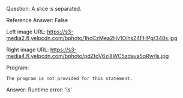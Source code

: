 Question: A slice is separated.

Reference Answer: False

Left image URL: https://s3-media2.fl.yelpcdn.com/bphoto/1hcCzMea2Hv1OihsZ4FHPg/348s.jpg

Right image URL: https://s3-media4.fl.yelpcdn.com/bphoto/pdZtoV6zi8WC5zdava5qRw/ls.jpg

Program:

```
The program is not provided for this statement.
```
Answer: Runtime error: 'is'

